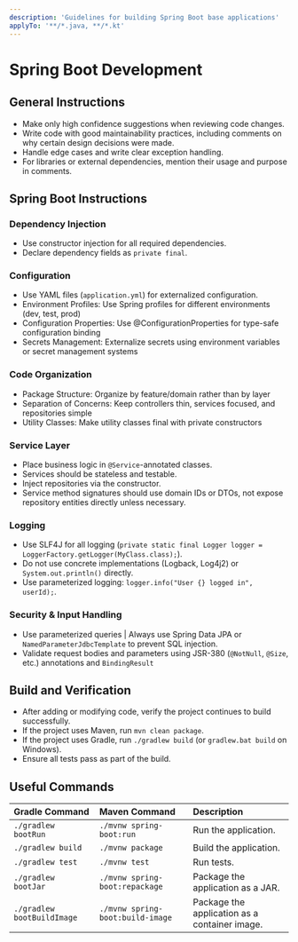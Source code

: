 ```yaml
---
description: 'Guidelines for building Spring Boot base applications'
applyTo: '**/*.java, **/*.kt'
---
```


# Spring Boot Development

## General Instructions

- Make only high confidence suggestions when reviewing code changes.
- Write code with good maintainability practices, including comments on why certain design decisions were made.
- Handle edge cases and write clear exception handling.
- For libraries or external dependencies, mention their usage and purpose in comments.

## Spring Boot Instructions

### Dependency Injection

- Use constructor injection for all required dependencies.
- Declare dependency fields as `private final`.

### Configuration

- Use YAML files (`application.yml`) for externalized configuration.
- Environment Profiles: Use Spring profiles for different environments (dev, test, prod)
- Configuration Properties: Use @ConfigurationProperties for type-safe configuration binding
- Secrets Management: Externalize secrets using environment variables or secret management systems

### Code Organization

- Package Structure: Organize by feature/domain rather than by layer
- Separation of Concerns: Keep controllers thin, services focused, and repositories simple
- Utility Classes: Make utility classes final with private constructors

### Service Layer

- Place business logic in `@Service`-annotated classes.
- Services should be stateless and testable.
- Inject repositories via the constructor.
- Service method signatures should use domain IDs or DTOs, not expose repository entities directly unless necessary.

### Logging

- Use SLF4J for all logging (`private static final Logger logger = LoggerFactory.getLogger(MyClass.class);`).
- Do not use concrete implementations (Logback, Log4j2) or `System.out.println()` directly.
- Use parameterized logging: `logger.info("User {} logged in", userId);`.

### Security & Input Handling

- Use parameterized queries | Always use Spring Data JPA or `NamedParameterJdbcTemplate` to prevent SQL injection.
- Validate request bodies and parameters using JSR-380 (`@NotNull`, `@Size`, etc.) annotations and `BindingResult`

## Build and Verification

- After adding or modifying code, verify the project continues to build successfully.
- If the project uses Maven, run `mvn clean package`.
- If the project uses Gradle, run `./gradlew build` (or `gradlew.bat build` on Windows).
- Ensure all tests pass as part of the build.

## Useful Commands

| Gradle Command            | Maven Command                     | Description                                   |
|:--------------------------|:----------------------------------|:----------------------------------------------|
| `./gradlew bootRun`       |`./mvnw spring-boot:run`           | Run the application.                          |
| `./gradlew build`         |`./mvnw package`                   | Build the application.                        |
| `./gradlew test`          |`./mvnw test`                      | Run tests.                                    |
| `./gradlew bootJar`       |`./mvnw spring-boot:repackage`     | Package the application as a JAR.             |
| `./gradlew bootBuildImage`|`./mvnw spring-boot:build-image`   | Package the application as a container image. |
